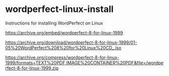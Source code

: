 # wordperfect-linux-install
Instructions for installing WordPerfect on Linux

https://archive.org/embed/wordperfect-8-for-linux-1999

https://archive.org/download/wordperfect-8-for-linux-1999/01-05%20WordPerfect%208%20for%20Linux%20CD_.iso

https://archive.org/compress/wordperfect-8-for-linux-1999/formats=TEXT%20PDF,IMAGE%20CONTAINER%20PDF&file=/wordperfect-8-for-linux-1999.zip



